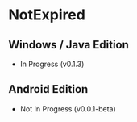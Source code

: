 # NotExpired

## Windows / Java Edition
 * In Progress (v0.1.3)
 
## Android Edition
 * Not In Progress (v0.0.1-beta)

